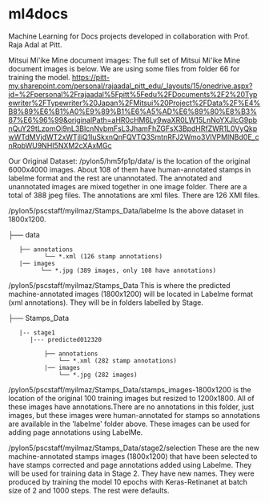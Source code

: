 # ml4docs
Machine Learning for Docs projects developed in collaboration with Prof. Raja Adal at Pitt.

Mitsui Mi'ike Mine document images:
The full set of Mitsui Mi'ike Mine document images is below. We are using some files from folder 66 for training the model.
https://pitt-my.sharepoint.com/personal/rajaadal_pitt_edu/_layouts/15/onedrive.aspx?id=%2Fpersonal%2Frajaadal%5Fpitt%5Fedu%2FDocuments%2F2%20Typewriter%2FTypewriter%20Japan%2FMitsui%20Project%2FData%2F%E4%B8%89%E6%B1%A0%E9%89%B1%E6%A5%AD%E6%89%80%E8%B3%87%E6%96%99&originalPath=aHR0cHM6Ly9waXR0LW15LnNoYXJlcG9pbnQuY29tLzpmOi9nL3BlcnNvbmFsL3JhamFhZGFsX3BpdHRfZWR1L0VyQkpwWTdMVjdWT2xWTjliQ1luSkxnQnFQVTQ3SmtnRFJ2Wmo3VlVPMlNBd0E_cnRpbWU9NHI5NXM2cXAxMGc


Our Original Dataset: /pylon5/hm5fp1p/data/ is the location of the original 6000x4000 images. About 108 of them have human-annotated stamps in labelme format and the rest are unannotated. The annotated and unannotated images are mixed together in one image folder. There are a total of 388 jpeg files. The annotations are xml files. There are 126 XMl files.

/pylon5/pscstaff/myilmaz/Stamps_Data/labelme Is the above dataset in 1800x1200.

├── data

       ├── annotations
              └── *.xml (126 stamp annotations)
       |── images
             └── *.jpg (389 images, only 108 have annotations)

/pylon5/pscstaff/myilmaz/Stamps_Data This is where the predicted machine-annotated images (1800x1200) will be located in Labelme format (xml annotations). They will be in folders labelled by Stage.


├── Stamps_Data

       |-- stage1
          |--- predicted012320
       
              ├── annotations
                  └── *.xml (282 stamp annotations)
              |── images
                  └── *.jpg (282 images)
                  
                  
/pylon5/pscstaff/myilmaz/Stamps_Data/stamps_images-1800x1200 is the location of the original 100 training images but resized to 1200x1800. All of these images have annotations.There are no annotations in this folder, just images, but these images were human-annotated for stamps so annotations are available in the 'labelme' folder above. These images can be used for adding page annotations using LabelMe.
                  
/pylon5/pscstaff/myilmaz/Stamps_Data/stage2/selection These are the new machine-annotated stamps images (1800x1200) that have been selected to have stamps corrected and page annotations added using Labelme. They will be used for training data in Stage 2. They have new names. They were produced by training the model 10 epochs with Keras-Retinanet at batch size of 2 and 1000 steps. The rest were defaults.
